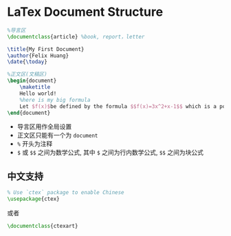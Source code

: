 # LaTex Document Structure

```latex
%导言区
\documentclass{article} %book, report，letter

\title{My First Document}
\author{Felix Huang}
\date{\today}

%正文区(文稿区)
\begin{document}
    \maketitle
    Hello world!
    %here is my big formula
    Let $f(x)$be defined by the formula $$f(x)=3x^2+x-1$$ which is a polynomial of degree 2.
\end{document}
```

- 导言区用作全局设置
- 正文区只能有一个为 `document`
- `%` 开头为注释
- `$` 或 `$$` 之间为数学公式, 其中 `$` 之间为行内数学公式, `$$` 之间为块公式

## 中文支持

```latex
% Use `ctex` package to enable Chinese
\usepackage{ctex}
```

或者

```latex
\documentclass{ctexart}
```

